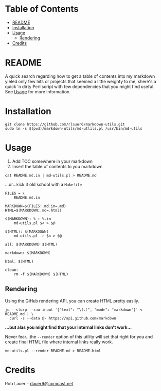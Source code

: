 # Table of Contents

* [README](#readme)
* [Installation](#installation)
* [Usage](#usage)
  * [Rendering](#rendering)
* [Credits](#credits)


# README

A quick search regarding how to get a table of contents into my
markdown yieled only few hits or projects that seemed a little weighty
to me, shere's a quick 'n dirty Perl script with few dependencies that you
might find useful.  See [Usage](#usage) for more information.

# Installation


```
git clone https://github.com/rlauer6/markdown-utils.git
sudo ln -s $(pwd)/markdown-utils/md-utlils.pl /usr/bin/md-utils
```

# Usage

1. Add &#32;TOC&#32; somewhere in your markdown
1. Insert the table of contents to you markdown
  ```
  cat README.md.in | md-utils.pl > README.md
  ```

...or...kick it old school with a `Makefile`

```
FILES = \
    README.md.in

MARKDOWN=$(FILES:.md.in=.md)
HTML=$(MARKDOWN:.md=.html)

$(MARKDOWN): % : %.in
	md-utils.pl $< > $@

$(HTML): $(MARKDOWN)
	md-utils.pl -r $< > $@

all: $(MARKDOWN) $(HTML)

markdown: $(MARKDOWN)

html: $(HTML)

clean:
	rm -f $(MARKDOWN) $(HTML)
```

## Rendering

Using the GiHub rendering API, you can create HTML pretty easily.

```
jq --slurp --raw-input '{"text": "\(.)", "mode": "markdown"}' < README.md | \
  curl -s --data @- https://api.github.com/markdown
```

__...but alas you might find that your internal links don't work...__

Never fear...the `--render` option of this utility will set that right for
you and create final HTML file where internal links really work.

```
md-utils.pl --render README.md > README.html
```
# Credits

Rob Lauer - <rlauer6@comcast.net>
